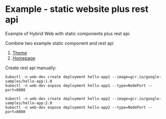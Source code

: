 # Example - static website plus rest api
Example of Hybrid Web with static components plus rest api.

Combine two example static component and rest api
1. [Theme](https://github.com/OpenHybridWeb/example-component-theme)
2. [Homepage](https://github.com/OpenHybridWeb/example-component-homepage)

Create rest api manually:
```shell
kubectl -n web-dev create deployment hello-app1 --image=gcr.io/google-samples/hello-app:1.0
kubectl -n web-dev expose deployment hello-app1 --type=NodePort --port=8080

kubectl -n web-dev create deployment hello-app2 --image=gcr.io/google-samples/hello-app:2.0
kubectl -n web-dev expose deployment hello-app2 --type=NodePort --port=8080
```
